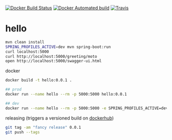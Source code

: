 [![Docker Build Status](https://img.shields.io/docker/build/pallavkothari/hello.svg)](https://hub.docker.com/r/pallavkothari/hello/builds/) [![Docker Automated build](https://img.shields.io/docker/automated/pallavkothari/hello.svg)](https://hub.docker.com/r/pallavkothari/hello/builds/) 
[![Travis](https://img.shields.io/travis/pallavkothari/hello.svg)](https://travis-ci.org/pallavkothari/hello)


    


# hello

```bash
mvn clean install 
SPRING_PROFILES_ACTIVE=dev mvn spring-boot:run
curl localhost:5000
curl http://localhost:5000/greeting/moto
open http://localhost:5000/swagger-ui.html
```

docker
```bash
docker build -t hello:0.0.1 .

## prod
docker run --name hello --rm -p 5000:5000 hello:0.0.1 

## dev
docker run --name hello --rm -p 5000:5000 -e SPRING_PROFILES_ACTIVE=dev hello:0.0.1
```

releasing (triggers a versioned build on [dockerhub](https://hub.docker.com/r/pallavkothari/hello/tags/))

```bash
git tag -am "fancy release" 0.0.1 
git push --tags
```
